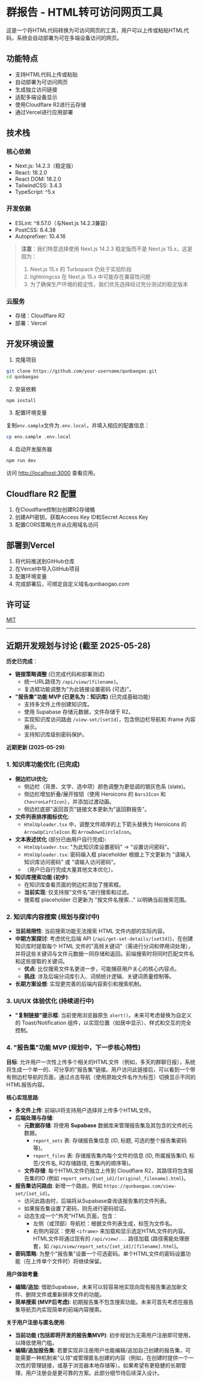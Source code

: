 # 群报告 - HTML转可访问网页工具

这是一个将HTML代码转换为可访问网页的工具，用户可以上传或粘贴HTML代码，系统会自动部署为可在多端设备访问的网页。

## 功能特点

- 支持HTML代码上传或粘贴
- 自动部署为可访问网页
- 生成独立访问链接
- 适配多端设备显示
- 使用Cloudflare R2进行云存储
- 通过Vercel进行应用部署

## 技术栈

### 核心依赖

- Next.js: 14.2.3（稳定版）
- React: 18.2.0
- React DOM: 18.2.0
- TailwindCSS: 3.4.3
- TypeScript: ^5.x

### 开发依赖

- ESLint: ^8.57.0（与Next.js 14.2.3兼容）
- PostCSS: 8.4.38
- Autoprefixer: 10.4.16

> **注意**：我们特意选择使用 Next.js 14.2.3 稳定版而不是 Next.js 15.x，这是因为：
> 1. Next.js 15.x 的 Turbopack 仍处于实验阶段
> 2. lightningcss 在 Next.js 15.x 中可能存在兼容性问题
> 3. 为了确保生产环境的稳定性，我们优先选择经过充分测试的稳定版本

### 云服务

- 存储：Cloudflare R2
- 部署：Vercel

## 开发环境设置

1. 克隆项目

```bash
git clone https://github.com/your-username/qunbaogao.git
cd qunbaogao
```

2. 安装依赖

```bash
npm install
```

3. 配置环境变量

复制`env.sample`文件为`.env.local`，并填入相应的配置信息：

```bash
cp env.sample .env.local
```

4. 启动开发服务器

```bash
npm run dev
```

访问 [http://localhost:3000](http://localhost:3000) 查看应用。

## Cloudflare R2 配置

1. 在Cloudflare控制台创建R2存储桶
2. 创建API密钥，获取Access Key ID和Secret Access Key
3. 配置CORS策略允许从应用域名访问

## 部署到Vercel

1. 将代码推送到GitHub仓库
2. 在Vercel中导入GitHub项目
3. 配置环境变量
4. 完成部署后，可绑定自定义域名qunbaogao.com

## 许可证

[MIT](LICENSE)

---

## 近期开发规划与讨论 (截至 2025-05-28)

**历史已完成**：

*   **链接策略调整** (已完成代码和部署测试)
    *   统一URL路径为 `/api/view/[filename]`。
    *   复选框功能调整为"为此链接设置密码 (可选)"。
*   **"报告集"功能 MVP (已更名为：知识库)** (已完成基础功能)
    *   支持多文件上传创建知识库。
    *   使用 Supabase 存储元数据，文件存储于 R2。
    *   实现知识库访问路由 `/view-set/[setId]`，包含侧边栏导航和 iframe 内容展示。
    *   支持知识库级别密码保护。

**近期更新 (2025-05-29)**:

### 1. 知识库功能优化 (已完成)

*   **侧边栏UI优化**:
    *   侧边栏（背景、文字、选中项）颜色调整为更低调的银灰色系 (slate)。
    *   侧边栏增加折叠/展开按钮（使用 Heroicons 的 `Bars3Icon` 和 `ChevronLeftIcon`），并添加过渡动画。
    *   侧边栏底部"返回首页"链接文本更新为"返回群报告"。
*   **文件列表排序图标优化**:
    *   `HtmlUploader.tsx` 中，调整文件顺序的上下箭头替换为 Heroicons 的 `ArrowUpCircleIcon` 和 `ArrowDownCircleIcon`。
*   **文本表述优化** (部分已由用户自行完成):
    *   `HtmlUploader.tsx`: "为此知识库设置密码" → "设置访问密码"。
    *   `HtmlUploader.tsx`: 密码输入框 placeholder 根据上下文更新为 "请输入知识库访问密码" 或 "请输入访问密码"。
    *   （用户已自行完成大量其他文本优化）。
*   **知识库搜索功能 (初步)**:
    *   在知识库查看页面的侧边栏添加了搜索框。
    *   **当前实现**: 仅支持按"文件名"进行搜索和过滤。
    *   搜索框 placeholder 已更新为 "按文件名搜索..." 以明确当前搜索范围。

### 2. 知识库内容搜索 (规划与探讨中)

*   **当前局限性**: 当前搜索功能无法搜索 HTML 文件内部的实际内容。
*   **中期方案探讨**: 考虑优化后端 API (`/api/get-set-details/[setId]`)，在创建知识库时提取每个 HTML 文件的"高频关键词"（需进行分词和停用词处理），并将这些关键词与文件元数据一同存储和返回。前端搜索时将同时匹配文件名和这些提取的关键词。
    *   **优点**: 比仅搜索文件名更进一步，可能捕获用户关心的核心内容点。
    *   **挑战**: 涉及后端分词库引入、词频统计逻辑、关键词质量控制等。
*   **长期方案设想**: 实现更完善的后端内容索引和搜索机制。

### 3. UI/UX 体验优化 (持续进行中)

*   **"复制链接"提示框**: 当前使用浏览器原生 `alert()`。未来可考虑替换为自定义的 Toast/Notification 组件，以实现位置（如居中显示）、样式和交互的完全控制。

### 4. "报告集"功能 MVP (规划中，下一步核心特性)

**目标**: 允许用户一次性上传多个相关的HTML文件（例如，多天的群聊日报），系统将生成一个单一的、可分享的"报告集"链接。用户访问此链接后，可以看到一个带有侧边栏导航的页面，通过点击导航（使用原始文件名作为标签）切换显示不同的HTML报告内容。

**核心实现思路**:

- **多文件上传**: 前端UI将支持用户选择并上传多个HTML文件。
- **后端处理与存储**:
  - **元数据存储**: 将使用 **Supabase** 数据库来管理报告集及其包含的文件的元数据。
    - `report_sets` 表: 存储报告集信息 (ID, 标题, 可选的整个报告集密码等)。
    - `report_files` 表: 存储报告集内每个文件的信息 (ID, 所属报告集ID, 标签/文件名, R2存储路径, 在集内的顺序等)。
  - **文件存储**: 每个HTML文件仍独立上传到 Cloudflare R2，其路径将包含报告集的ID (例如 `report_sets/[set_id]/[original_filename].html`)。
- **报告集访问路由**: 新增一个路由，例如 `https://qunbaogao.com/view-set/[set_id]`。
  - 访问此路由时，后端将从Supabase查询该报告集的文件列表。
  - 如果报告集设置了密码，则先进行密码验证。
  - 动态生成一个"外壳"HTML页面，包含：
    - 左侧（或顶部）导航栏：根据文件列表生成，标签为文件名。
    - 右侧内容区：使用 `<iframe>` 来加载和显示选定HTML文件的内容。HTML文件将通过现有的 `/api/view/...` 路径加载 (路径需能处理嵌套，如 `/api/view/report_sets/[set_id]/[filename].html`)。
- **密码策略**: 为整个"报告集"设置一个可选密码。单个HTML文件的密码设置功能（在上传单个文件时）将继续保留。

**用户体验考量**:

- **编辑/追加**: 借助Supabase，未来可以较容易地实现向现有报告集追加新文件、删除文件或重新排序文件的功能。
- **简单搜索 (MVP后考虑)**: 初期报告集不包含搜索功能。未来可首先考虑在报告集导航页内实现简单的前端内容搜索。

**关于用户注册与匿名使用**:

- **当前功能 (包括即将开发的报告集MVP)**: 初步规划为无需用户注册即可使用，以降低使用门槛。
- **编辑/追加报告集**: 若要实现非注册用户也能编辑/追加自己创建的报告集，可能需要一种机制来"认领"或管理匿名创建的内容（例如，在创建时提供一个一次性的管理链接，或基于浏览器本地存储等）。如果希望有更稳健的长期管理，用户注册会是更可靠的方案。此部分细节待后续深入设计。
